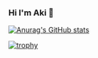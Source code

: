 ### Hi I'm Aki 👋




[![Anurag's GitHub stats](https://github-readme-stats.vercel.app/api?username=akihiro-inui)](https://github.com/anuraghazra/github-readme-stats)


[![trophy](https://github-profile-trophy.vercel.app/?username=ryo-ma)](https://github.com/ryo-ma/github-profile-trophy)
